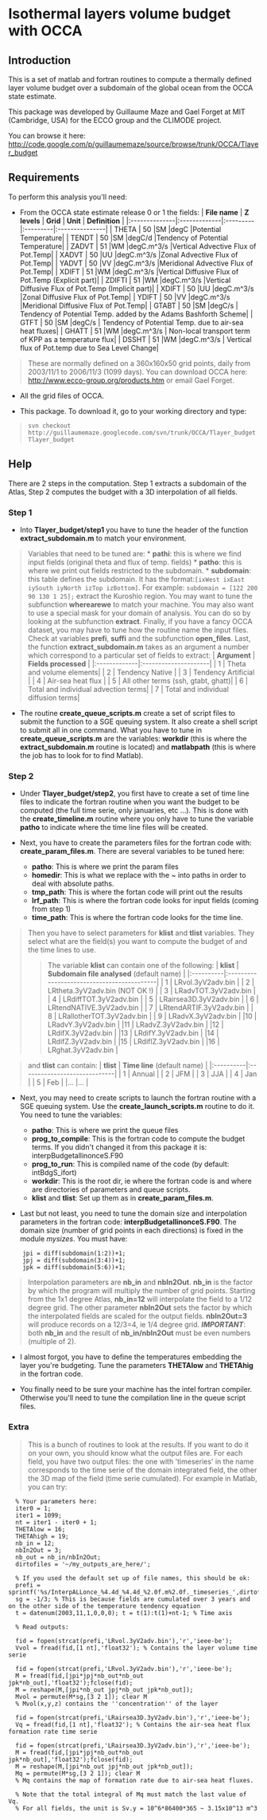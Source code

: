 # Isothermal layers volume budget with OCCA #

## Introduction ##

This is a set of matlab and fortran routines to compute a thermally defined layer volume budget over a subdomain of the global ocean from the OCCA state estimate.

This package was developed by Guillaume Maze and Gael Forget at MIT (Cambridge, USA) for the ECCO group and the CLIMODE project.

You can browse it here:
http://code.google.com/p/guillaumemaze/source/browse/trunk/OCCA/Tlayer_budget

## Requirements ##

To perform this analysis you'll need:
  * From the OCCA state estimate release 0 or 1 the fields:
| **File name** | **Z levels** | **Grid** | **Unit** | **Definition** |
|:--------------|:-------------|:---------|:---------|:---------------|
| THETA         | 50           |SM        |degC            |Potential Temperature|
| TENDT         | 50           |SM        |degC/d          |Tendency of Potential Temperature|
| ZADVT         | 51           |WM        |degC.m^3/s      |Vertical   Advective Flux of Pot.Temp|
| XADVT         | 50           |UU        |degC.m^3/s      |Zonal      Advective Flux of Pot.Temp|
| YADVT         | 50           |VV        |degC.m^3/s      |Meridional Advective Flux of Pot.Temp|
| XDIFT         | 51           |WM        |degC.m^3/s      |Vertical   Diffusive Flux of Pot.Temp (Explicit part)|
| ZDIFTI        | 51           |WM        |degC.m^3/s      |Vertical   Diffusive Flux of Pot.Temp (Implicit part)|
| XDIFT         | 50           |UU        |degC.m^3/s      |Zonal      Diffusive Flux of Pot.Temp|
| YDIFT         | 50           |VV        |degC.m^3/s      |Meridional Diffusive Flux of Pot.Temp|
| GTABT         | 50           |SM        |degC/s          | Tendency of Potential Temp. added by the Adams Bashforth Scheme|
| GTFT          | 50           |SM        |degC/s          | Tendency of Potential Temp. due to air-sea heat fluxes|
| GHATT         | 51           |WM        |degC.m^3/s      | Non-local transport term of KPP as a temperature flux|
| DSSHT         | 51           |WM        |degC.m^3/s      | Vertical flux of Pot.temp due to Sea Level Change|

> These are normally defined on a 360x160x50 grid points, daily from 2003/11/1 to 2006/11/3 (1099 days). You can download OCCA here: http://www.ecco-group.org/products.htm or email Gael Forget.

  * All the grid files of OCCA.

  * This package. To download it, go to your working directory and type:

> `svn checkout http://guillaumemaze.googlecode.com/svn/trunk/OCCA/Tlayer_budget Tlayer_budget`


## Help ##

There are 2 steps in the computation. Step 1 extracts a subdomain of the Atlas, Step 2 computes the budget with a 3D interpolation of all fields.

### Step 1 ###
  * Into **Tlayer\_budget/step1** you have to tune the header of the function **extract\_subdomain.m** to match your environment.
> Variables that need to be tuned are:
    * **pathi**: this is where we find input fields (original theta and flux of temp. fields)
    * **patho**: this is where we print out fields restricted to the subdomain.
    * **subdomain**: this table defines the subdomain. It has the format:`[ixWest ixEast iySouth iyNorth izTop izBottom]`. For example: `subdomain = [122 200 90 130 1 25];` extract the Kuroshio region.
> You may want to tune the subfunction **wherearewe** to match your machine. You may also want to use a special mask for your domain of analysis. You can do so by looking at the subfunction **extract**. Finally, if you have a fancy OCCA dataset, you may have to tune how the routine name the input files. Check at variables **prefi**, **suffi** and the subfunction **open\_files**.
> Last, the function **extract\_subdomain.m** takes as an argument a number which correspond to a particular set of fields to extract:
| **Argument** | **Fields processed** |
|:-------------|:---------------------|
| 1            | Theta and volume elements|
| 2            | Tendency Native      |
| 3            | Tendency Artificial  |
| 4            | Air-sea heat flux    |
| 5            | All other terms (ssh, gtabt, ghatt)|
| 6            | Total and individual advection terms|
| 7            | Total and individual diffusion terms|

  * The routine **create\_queue\_scripts.m** create a set of script files to submit the function to a SGE queuing system. It also create a shell script to submit all in one command. What you have to tune in **create\_queue\_scripts.m** are the variables: **workdir** (this is where the **extract\_subdomain.m** routine is located) and **matlabpath** (this is where the job has to look for to find Matlab).


### Step 2 ###

  * Under **Tlayer\_budget/step2**, you first have to create a set of time line files to indicate the fortran routine when you want the budget to be computed (the full time serie, only januaries, etc ...). This is done with the **create\_timeline.m** routine where you only have to tune the variable **patho** to indicate where the time line files will be created.


  * Next, you have to create the parameters files for the fortran code with: **create\_param\_files.m**. There are several variables to be tuned here:
    * **patho**: This is where we print the param files
    * **homedir**: This is what we replace with the ~ into paths in order to deal with absolute paths.
    * **tmp\_path**: This is where the fortan code will print out the results
    * **lrf\_path**: This is where the fortran code looks for input fields (coming from step 1)
    * **time\_path**: This is where the fortran code looks for the time line.
> Then you have to select parameters for **klist** and **tlist** variables. They select what are the field(s) you want to compute the budget of and the time lines to use.
> > The variable **klist** can contain one of the following:
| **klist** | **Subdomain file analysed** (default name) |
|:----------|:-------------------------------------------|
| 1         | LRvol.3yV2adv.bin                          |
| 2         | LRtheta.3yV2adv.bin (NOT OK !)             |
| 3         | LRadvTOT.3yV2adv.bin                       |
| 4         | LRdiffTOT.3yV2adv.bin                      |
| 5         | LRairsea3D.3yV2adv.bin                     |
| 6         | LRtendNATIVE.3yV2adv.bin                   |
| 7         | LRtendARTIF.3yV2adv.bin                    |
| 8         | LRallotherTOT.3yV2adv.bin                  |
| 9         | LRadvX.3yV2adv.bin                         |
|10         | LRadvY.3yV2adv.bin                         |
|11         | LRadvZ.3yV2adv.bin                         |
|12         | LRdifX.3yV2adv.bin                         |
|13         | LRdifY.3yV2adv.bin                         |
|14         | LRdifZ.3yV2adv.bin                         |
|15         | LRdifIZ.3yV2adv.bin                        |
|16         | LRghat.3yV2adv.bin                         |


> and **tlist** can contain:
| **tlist** | **Time line** (default name) |
|:----------|:-----------------------------|
| 1         | Annual                       |
| 2         | JFM                          |
| 3         | JJA                          |
| 4         | Jan                          |
| 5         | Feb                          |
|...        |...                           |

  * Next, you may need to create scripts to launch the fortran routine with a SGE queuing system. Use the **create\_launch\_scripts.m** routine to do it. You need to tune the variables:
    * **patho**: This is where we print the queue files
    * **prog\_to\_compile**: This is the fortran code to compute the budget terms. If you didn't changed it from this package it is: interpBudgetallinonceS.F90
    * **prog\_to\_run**: This is compiled name of the code (by default: intBdgS\_ifort)
    * **workdir**: This is the root dir, ie where the fortran code is and where are directories of parameters and queue scripts.
    * **klist** and **tlist**: Set up them as in **create\_param\_files.m**.

  * Last but not least, you need to tune the domain size and interpolation parameters in the fortran code: **interpBudgetallinonceS.F90**. The domain size (number of grid points in each directions) is fixed in the module _mysizes_. You must have:
```
    jpi = diff(subdomain(1:2))+1;
    jpj = diff(subdomain(3:4))+1;
    jpk = diff(subdomain(5:6))+1;
```
> Interpolation parameters are **nb\_in** and **nbIn2Out**. **nb\_in** is the factor by which the program will multiply the number of grid points. Starting from the 1x1 degree Atlas, **nb\_in=12** will interpolate the field to a 1/12 degree grid. The other parameter **nbIn2Out** sets the factor by which the interpolated fields are scaled for the output fields. **nbIn2Out=3** will produce records on a 12/3=4, ie 1/4 degree grid. **_IMPORTANT_**: both **nb\_in** and the result of **nb\_in/nbIn2Out** must be even numbers (multiple of 2).

  * I almost forgot, you have to define the temperatures embedding the layer you're budgeting. Tune the parameters **THETAlow** and **THETAhig** in the fortran code.

  * You finally need to be sure your machine has the intel fortran compiler. Otherwise you'll need to tune the compilation line in the queue script files.

### Extra ###

> This is a bunch of routines to look at the results.
> If you want to do it on your own, you should know what the output files are.
For each field, you have two output files: the one with 'timeseries' in the name corresponds to the time serie of the domain integrated field, the other the 3D map of the field (time serie cumulated).
> For example in Matlab, you can try:
```
  % Your parameters here:
  iter0 = 1; 
  iter1 = 1099; 
  nt = iter1 - iter0 + 1; 
  THETAlow = 16; 
  THETAhigh = 19; 
  nb_in = 12; 
  nbIn2Out = 3; 
  nb_out = nb_in/nbIn2Out; 
  dirtofiles = '~/my_outputs_are_here/'; 

  % If you used the default set up of file names, this should be ok:
  prefi = sprintf('%s/InterpALLonce_%4.4d_%4.4d_%2.0f.m%2.0f._timeseries_',dirtofiles,iter0,iter1,THETAlow,THETAhig);
  sg = -1/3; % This is because fields are cumulated over 3 years and on the other side of the temperature tendency equation
  t = datenum(2003,11,1,0,0,0); t = t(1):t(1)+nt-1; % Time axis

  % Read outputs:

  fid = fopen(strcat(prefi,'LRvol.3yV2adv.bin'),'r','ieee-be');
  Vvol = fread(fid,[1 nt],'float32'); % Contains the layer volume time serie
  
  fid = fopen(strcat(prefi,'LRvol.3yV2adv.bin'),'r','ieee-be');
  M = fread(fid,[jpi*jpj*nb_out*nb_out jpk*nb_out],'float32');fclose(fid);
  M = reshape(M,[jpi*nb_out jpj*nb_out jpk*nb_out]); 
  Mvol = permute(M*sg,[3 2 1]); clear M
  % Mvol(x,y,z) contains the ''concentration'' of the layer

  fid = fopen(strcat(prefi,'LRairsea3D.3yV2adv.bin'),'r','ieee-be');
  Vq = fread(fid,[1 nt],'float32'); % Contains the air-sea heat flux formation rate time serie
  
  fid = fopen(strcat(prefi,'LRairsea3D.3yV2adv.bin'),'r','ieee-be');
  M = fread(fid,[jpi*jpj*nb_out*nb_out jpk*nb_out],'float32');fclose(fid);
  M = reshape(M,[jpi*nb_out jpj*nb_out jpk*nb_out]); 
  Mq = permute(M*sg,[3 2 1]); clear M
  % Mq contains the map of formation rate due to air-sea heat fluxes.

  % Note that the total integral of Mq must match the last value of Vq.
  % For all fields, the unit is Sv.y = 10^6*86400*365 ~ 3.15x10^13 m^3  
```





